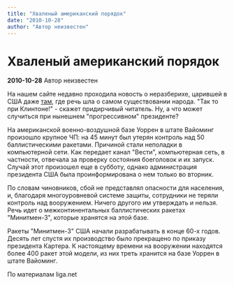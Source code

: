 ```yaml
---
title: "Хваленый американский порядок"
date: "2010-10-28"
author: "Автор неизвестен"
---
```


# Хваленый американский порядок

**2010-10-28** Автор неизвестен

На нашем сайте недавно проходила новость о неразберихе, царившей в США даже [там](/2851.html), где речь шла о самом существовании народа. "Так то при Клинтоне!" - скажет придирчивый читатель. Ну, а что может случиться при нынешнем "прогрессивном" президенте?

На американской военно-воздушной базе Уоррен в штате Вайоминг произошло крупное ЧП: на 45 минут был утерян контроль над 50 баллистическими ракетами. Причиной стали неполадки в компьютерной сети. Как передает канал "Вести", компьютерная сеть, в частности, отвечала за проверку состояния боеголовок и их запуск. Случай этот произошел еще в субботу, однако администрация президента США была проинформирована о нем только во вторник.

По словам чиновников, сбой не представлял опасности для населения, и, благодаря многоуровневой системе защиты, сотрудники не теряли контроль над вооружением. Ничего другого им утверждать и нельзя. Речь идет о межконтинентальных баллистических ракетах "Минитмен-3", которые хранятся на этой базе.

Ракеты "Минитмен-3" США начали разрабатывать в конце 60-х годов. Десять лет спустя их производство было прекращено по приказу президента Картера. К настоящему времени на вооружении находятся более 400 ракет этой модели, из них треть хранится на базе Уоррен в штате Вайоминг.

По материалам liga.net